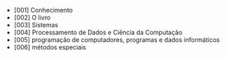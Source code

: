 - [001] Conhecimento
- [002] O livro
- [003] Sistemas
- [004] Processamento de Dados e Ciência da Computação
- [005] programação de computadores, programas e dados informáticos
- [006] métodos especiais